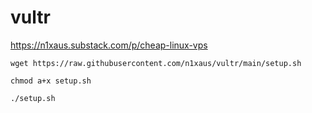 # vultr

https://n1xaus.substack.com/p/cheap-linux-vps

```
wget https://raw.githubusercontent.com/n1xaus/vultr/main/setup.sh
```
```
chmod a+x setup.sh
```
```
./setup.sh
```
